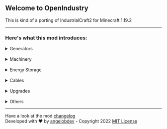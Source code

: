 ## Welcome to OpenIndustry
This is kind of a porting of IndustrialCraft2 for Minecraft 1.19.2
___
### Here's what this mod introduces:

<details>
   <summary>Generators</summary>
&nbsp - Heat Generator <br>
&nbsp - Steam Generator <br>
&nbsp - Geo-Thermal Generator <br>
&nbsp - Solar Panels (5 Tiers) <br>
</details>
<br>
<details>
   <summary>Machinery</summary>
&nbsp - Iron Furnace <br>
&nbsp - Rubber Extractor <br>
&nbsp - Electric Enricher <br>
&nbsp - Planer Machine <br>
&nbsp - Crusher <br>
&nbsp - Electric Furnace <br>
&nbsp - Alloy Smelter <br>
&nbsp - Quarry ♥ <br>
</details>
<br>
<details>
   <summary>Energy Storage</summary>
&nbsp - Copper Battery <br>
&nbsp - Silver Battery <br>
&nbsp - Gold Battery <br>
&nbsp - SCA Battery <br>
&nbsp - Iridium Battery <br>
&nbsp - Infused Iridium Battery <br>
</details>
<br>
<details>
   <summary>Cables</summary>
&nbsp - Cables are made of conductive alloys like <br>
&nbsp&nbsp&nbsp Copper, Silver, Gold, SCA, Iridium and Infused Iridium <br>
&nbsp&nbsp&nbsp Every cable can be insulated or not (ouch)

</details>
<br>
<details>
   <summary>Upgrades</summary>
&nbsp - 6 Tiers of upgrades (speed and energy) <br>
</details>
<br>
<details>
   <summary>Others</summary>
&nbsp - Ores: Copper, Silver and Iridium <br>
&nbsp - Alloys: Conductive Metals, Super Conductive Alloy and Infused Iridium<br>
&nbsp - Water Pump <br>
&nbsp - Rubber (Tree, Raw and Cooked) <br>
&nbsp - A useful Instruction Manual <br>
</details>


___
Have a look at the mod [changelog](CHANGELOG.md) \
Developed with ♥ by [angelobdev](https://angelobdev.com) - Copyright 2022 [MIT License](LICENSE.md)